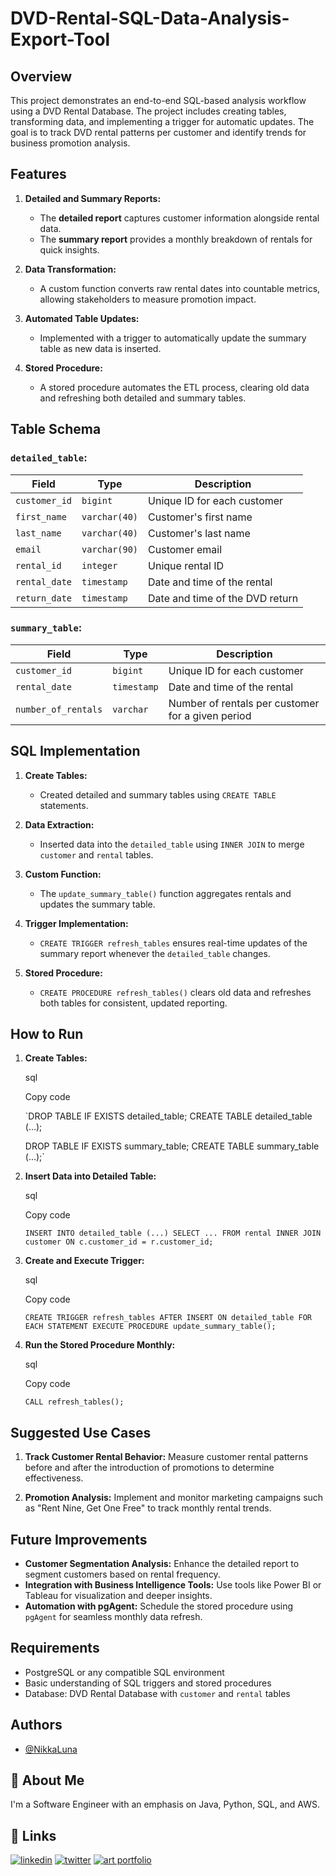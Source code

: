 
# DVD-Rental-SQL-Data-Analysis-Export-Tool

Overview
--------

This project demonstrates an end-to-end SQL-based analysis workflow using a DVD Rental Database. The project includes creating tables, transforming data, and implementing a trigger for automatic updates. The goal is to track DVD rental patterns per customer and identify trends for business promotion analysis.

Features
--------

1.  **Detailed and Summary Reports:**

    -   The **detailed report** captures customer information alongside rental data.
    -   The **summary report** provides a monthly breakdown of rentals for quick insights.
2.  **Data Transformation:**

    -   A custom function converts raw rental dates into countable metrics, allowing stakeholders to measure promotion impact.
3.  **Automated Table Updates:**

    -   Implemented with a trigger to automatically update the summary table as new data is inserted.
4.  **Stored Procedure:**

    -   A stored procedure automates the ETL process, clearing old data and refreshing both detailed and summary tables.

Table Schema
------------

### `detailed_table`:

| Field | Type | Description |
| --- | --- | --- |
| `customer_id` | `bigint` | Unique ID for each customer |
| `first_name` | `varchar(40)` | Customer's first name |
| `last_name` | `varchar(40)` | Customer's last name |
| `email` | `varchar(90)` | Customer email |
| `rental_id` | `integer` | Unique rental ID |
| `rental_date` | `timestamp` | Date and time of the rental |
| `return_date` | `timestamp` | Date and time of the DVD return |

### `summary_table`:

| Field | Type | Description |
| --- | --- | --- |
| `customer_id` | `bigint` | Unique ID for each customer |
| `rental_date` | `timestamp` | Date and time of the rental |
| `number_of_rentals` | `varchar` | Number of rentals per customer for a given period |

SQL Implementation
------------------

1.  **Create Tables:**

    -   Created detailed and summary tables using `CREATE TABLE` statements.
2.  **Data Extraction:**

    -   Inserted data into the `detailed_table` using `INNER JOIN` to merge `customer` and `rental` tables.
3.  **Custom Function:**

    -   The `update_summary_table()` function aggregates rentals and updates the summary table.
4.  **Trigger Implementation:**

    -   `CREATE TRIGGER refresh_tables` ensures real-time updates of the summary report whenever the `detailed_table` changes.
5.  **Stored Procedure:**

    -   `CREATE PROCEDURE refresh_tables()` clears old data and refreshes both tables for consistent, updated reporting.

How to Run
----------

1.  **Create Tables:**

    sql

    Copy code

    `DROP TABLE IF EXISTS detailed_table;
    CREATE TABLE detailed_table (...);

    DROP TABLE IF EXISTS summary_table;
    CREATE TABLE summary_table (...);`

2.  **Insert Data into Detailed Table:**

    sql

    Copy code

    `INSERT INTO detailed_table (...)
    SELECT ... FROM rental
    INNER JOIN customer ON c.customer_id = r.customer_id;`

3.  **Create and Execute Trigger:**

    sql

    Copy code

    `CREATE TRIGGER refresh_tables
    AFTER INSERT ON detailed_table
    FOR EACH STATEMENT
    EXECUTE PROCEDURE update_summary_table();`

4.  **Run the Stored Procedure Monthly:**

    sql

    Copy code

    `CALL refresh_tables();`

Suggested Use Cases
-------------------

1.  **Track Customer Rental Behavior:** Measure customer rental patterns before and after the introduction of promotions to determine effectiveness.

2.  **Promotion Analysis:** Implement and monitor marketing campaigns such as "Rent Nine, Get One Free" to track monthly rental trends.

Future Improvements
-------------------

-   **Customer Segmentation Analysis:** Enhance the detailed report to segment customers based on rental frequency.
-   **Integration with Business Intelligence Tools:** Use tools like Power BI or Tableau for visualization and deeper insights.
-   **Automation with pgAgent:** Schedule the stored procedure using `pgAgent` for seamless monthly data refresh.

Requirements
------------

-   PostgreSQL or any compatible SQL environment
-   Basic understanding of SQL triggers and stored procedures
-   Database: DVD Rental Database with `customer` and `rental` tables

## Authors

- [@NikkaLuna](https://github.com/NikkaLuna)


## 🚀 About Me
I'm a Software Engineer with an emphasis on Java, Python, SQL, and AWS.  


## 🔗 Links
[![linkedin](https://img.shields.io/badge/linkedin-0A66C2?style=for-the-badge&logo=linkedin&logoColor=white)](https://www.linkedin.com/in/andrea-hayes-msml/)
[![twitter](https://img.shields.io/badge/twitter-1DA1F2?style=for-the-badge&logo=twitter&logoColor=white)](https://twitter.com/AHayes_Ninja_)
[![art portfolio](https://img.shields.io/badge/my_art-888?style=for-the-badge&logo=ko-fi&logoColor=white)](https://andreachristinehayes.wixsite.com/andreahayesart/)
